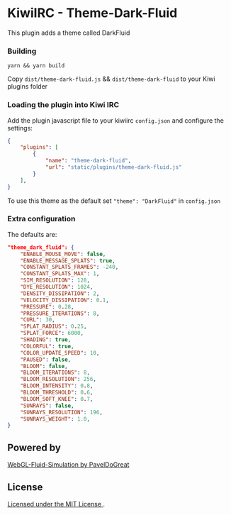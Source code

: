 # KiwiIRC - Theme-Dark-Fluid

This plugin adds a theme called DarkFluid

### Building
~~~shell
yarn && yarn build
~~~

Copy `dist/theme-dark-fluid.js` && `dist/theme-dark-fluid` to your Kiwi plugins folder

### Loading the plugin into Kiwi IRC
Add the plugin javascript file to your kiwiirc `config.json` and configure the settings:

```json
{
    "plugins": [
        {
            "name": "theme-dark-fluid",
            "url": "static/plugins/theme-dark-fluid.js"
        }
    ],
}
```

To use this theme as the default set `"theme": "DarkFluid"` in `config.json`


### Extra configuration

The defaults are:
~~~json
"theme_dark_fluid": {
    "ENABLE_MOUSE_MOVE": false,
    "ENABLE_MESSAGE_SPLATS": true,
    "CONSTANT_SPLATS_FRAMES": -240,
    "CONSTANT_SPLATS_MAX": 1,
    "SIM_RESOLUTION": 128,
    "DYE_RESOLUTION": 1024,
    "DENSITY_DISSIPATION": 2,
    "VELOCITY_DISSIPATION": 0.1,
    "PRESSURE": 0.28,
    "PRESSURE_ITERATIONS": 8,
    "CURL": 30,
    "SPLAT_RADIUS": 0.25,
    "SPLAT_FORCE": 6000,
    "SHADING": true,
    "COLORFUL": true,
    "COLOR_UPDATE_SPEED": 10,
    "PAUSED": false,
    "BLOOM": false,
    "BLOOM_ITERATIONS": 8,
    "BLOOM_RESOLUTION": 256,
    "BLOOM_INTENSITY": 0.8,
    "BLOOM_THRESHOLD": 0.6,
    "BLOOM_SOFT_KNEE": 0.7,
    "SUNRAYS": false,
    "SUNRAYS_RESOLUTION": 196,
    "SUNRAYS_WEIGHT": 1.0,
}
~~~

## Powered by

[WebGL-Fluid-Simulation by PavelDoGreat](https://github.com/PavelDoGreat/WebGL-Fluid-Simulation)

## License

[ Licensed under the MIT License ](LICENSE).

